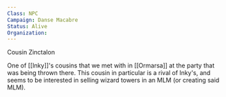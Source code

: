 ```yaml
---
Class: NPC
Campaign: Danse Macabre
Status: Alive
Organization:
---
```

Cousin Zinctalon

One of [[Inky]]'s cousins that we met with in [[Ormarsa]] at the party that was being thrown there. This cousin in particular is a rival of Inky's, and seems to be interested in selling wizard towers in an MLM (or creating said MLM).